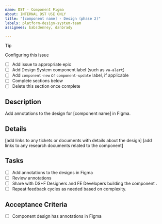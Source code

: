 ```yaml
---
name: DST - Component Figma
about: INTERNAL DST USE ONLY
title: "[component name] - Design (phase 2)"
labels: platform-design-system-team
assignees: babsdenney, danbrady

---
```


> [!TIP]
>
> Configuring this issue
>
> - [ ] Add issue to appropriate epic
> - [ ] Add Design System component label (such as `va-alert`)
> - [ ] Add `component-new` or `component-update` label, if applicable
> - [ ] Complete sections below
> - [ ] Delete this section once complete

## Description
Add annotations to the design for [component name] in Figma.

## Details
[add links to any tickets or documents with details about the design]
[add links to any research documents related to the component]

## Tasks
- [ ] Add annotations to the designs in Figma 
- [ ] Review annotations
- [ ] Share with DS+F Designers and FE Developers building the component .
- [ ] Repeat feedback cycles as needed based on complexity.

## Acceptance Criteria
- [ ] Component design has annotations in Figma
